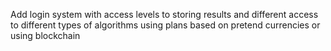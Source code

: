 Add login system with access levels to storing results and different access to different types of algorithms using plans based on pretend currencies or using blockchain
